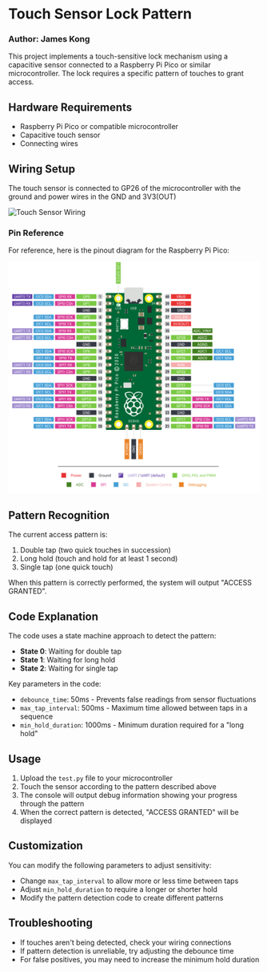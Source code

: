 # Touch Sensor Lock Pattern
### Author: James Kong

This project implements a touch-sensitive lock mechanism using a capacitive sensor connected to a Raspberry Pi Pico or similar microcontroller. The lock requires a specific pattern of touches to grant access.

## Hardware Requirements

- Raspberry Pi Pico or compatible microcontroller
- Capacitive touch sensor
- Connecting wires

## Wiring Setup

The touch sensor is connected to GP26 of the microcontroller with the ground and power wires in the GND and 3V3(OUT)

![Touch Sensor Wiring](../../web_UI/static/images/touch_setup.png)

### Pin Reference

For reference, here is the pinout diagram for the Raspberry Pi Pico:

![Pin Reference](../../web_UI/static/images/Pin_Reference.png)

## Pattern Recognition

The current access pattern is:
1. Double tap (two quick touches in succession)
2. Long hold (touch and hold for at least 1 second)
3. Single tap (one quick touch)

When this pattern is correctly performed, the system will output "ACCESS GRANTED".

## Code Explanation

The code uses a state machine approach to detect the pattern:

- **State 0**: Waiting for double tap
- **State 1**: Waiting for long hold
- **State 2**: Waiting for single tap

Key parameters in the code:
- `debounce_time`: 50ms - Prevents false readings from sensor fluctuations
- `max_tap_interval`: 500ms - Maximum time allowed between taps in a sequence
- `min_hold_duration`: 1000ms - Minimum duration required for a "long hold"

## Usage

1. Upload the `test.py` file to your microcontroller
2. Touch the sensor according to the pattern described above
3. The console will output debug information showing your progress through the pattern
4. When the correct pattern is detected, "ACCESS GRANTED" will be displayed

## Customization

You can modify the following parameters to adjust sensitivity:

- Change `max_tap_interval` to allow more or less time between taps
- Adjust `min_hold_duration` to require a longer or shorter hold
- Modify the pattern detection code to create different patterns

## Troubleshooting

- If touches aren't being detected, check your wiring connections
- If pattern detection is unreliable, try adjusting the debounce time
- For false positives, you may need to increase the minimum hold duration
